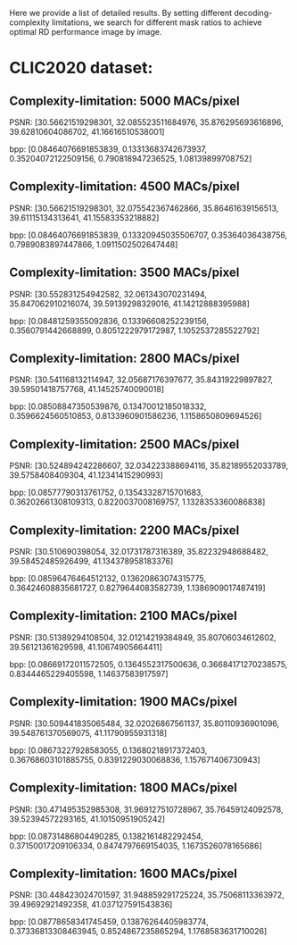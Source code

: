 Here we provide a list of detailed results. By setting different decoding-complexity limitations, we search for different mask ratios to achieve optimal RD performance image by image.

# CLIC2020 dataset:

## Complexity-limitation: 5000 MACs/pixel

PSNR: [30.56621519298301, 32.085523511684976, 35.876295693616896, 39.62810604086702, 41.16616510538001]

bpp: [0.08464076691853839, 0.13313683742673937, 0.35204072122509156, 0.790818947236525, 1.08139899708752]


## Complexity-limitation: 4500 MACs/pixel

PSNR: [30.56621519298301, 32.075542367462866, 35.86461639156513, 39.61115134313641, 41.15583353218882]

bpp: [0.08464076691853839, 0.13320945035506707, 0.35364036438756, 0.7989083897447866, 1.0911502502647448]


## Complexity-limitation: 3500 MACs/pixel

PSNR: [30.552831254942582, 32.061343070231494, 35.847062910216074, 39.59139298329016, 41.14212888395988]

bpp: [0.08481259355092836, 0.13396608252239156, 0.3560791442668899, 0.8051222979172987, 1.1052537285522792]

## Complexity-limitation: 2800 MACs/pixel

PSNR: [30.541168132114947, 32.05687176397677, 35.84319229897827, 39.59501418757768, 41.14525740090018]

bpp: [0.08508847350539876, 0.13470012185018332, 0.3596624560510853, 0.8133960901586236, 1.1158650809694526]

## Complexity-limitation: 2500 MACs/pixel

PSNR: [30.524894242286607, 32.034223388694116, 35.82189552033789, 39.5758408409304, 41.12341415290993]

bpp: [0.08577790313761752, 0.13543328715701683, 0.36202661308109313, 0.8220037008169757, 1.1328353360086838]


## Complexity-limitation: 2200 MACs/pixel

PSNR: [30.510690398054, 32.01731787316389, 35.82232948688482, 39.58452485926499, 41.134378958183376]

bpp: [0.08596476464512132, 0.13620863074315775, 0.36424608835681727, 0.8279644083582739, 1.1386909017487419]

## Complexity-limitation: 2100 MACs/pixel

PSNR: [30.51389294108504, 32.01214219384849, 35.80706034612602, 39.56121361629598, 41.10674905664411]

bpp: [0.08669172011572505, 0.1364552317500636, 0.36684171270238575, 0.8344465229405598, 1.14637583917597]

## Complexity-limitation: 1900 MACs/pixel
PSNR: [30.509441835065484, 32.02026867561137, 35.80110936901096, 39.548761370569075, 41.11790955931318]

bpp: [0.08673227928583055, 0.13680218917372403, 0.36768603101885755, 0.8391229030068836, 1.157671406730943]

## Complexity-limitation: 1800 MACs/pixel
PSNR: [30.471495352985308, 31.969127510728967, 35.76459124092578, 39.52394572293165, 41.10150951905242]

bpp: [0.08731486804490285, 0.1382161482292454, 0.37150017209106334, 0.8474797669154035, 1.1673526078165686]

## Complexity-limitation: 1600 MACs/pixel
PSNR: [30.448423024701597, 31.948859291725224, 35.75068113363972, 39.49692921492358, 41.037127591543836]

bpp: [0.08778658341745459, 0.13876264405983774, 0.37336813308463945, 0.8524867235865294, 1.1768583631710026]
